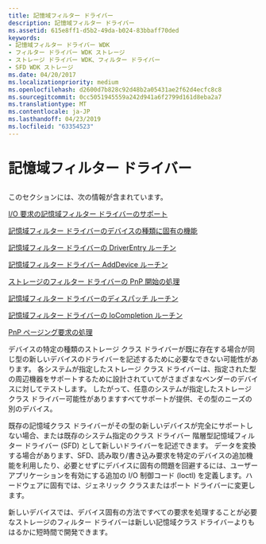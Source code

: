 ```yaml
---
title: 記憶域フィルター ドライバー
description: 記憶域フィルター ドライバー
ms.assetid: 615e8ff1-d5b2-49da-b024-83bbaff70ded
keywords:
- 記憶域フィルター ドライバー WDK
- フィルター ドライバー WDK ストレージ
- ストレージ ドライバー WDK、フィルター ドライバー
- SFD WDK ストレージ
ms.date: 04/20/2017
ms.localizationpriority: medium
ms.openlocfilehash: d2600d7b828c92d48b2a05431ae2f62d4ecfc8c8
ms.sourcegitcommit: 0cc5051945559a242d941a6f2799d161d8eba2a7
ms.translationtype: MT
ms.contentlocale: ja-JP
ms.lasthandoff: 04/23/2019
ms.locfileid: "63354523"
---
```

# <a name="storage-filter-drivers"></a>記憶域フィルター ドライバー


## <span id="ddk_storage_filter_drivers_kg"></span><span id="DDK_STORAGE_FILTER_DRIVERS_KG"></span>


このセクションには、次の情報が含まれています。

[I/O 要求の記憶域フィルター ドライバーのサポート](storage-filter-driver-s-support-of-i-o-requests.md)

[記憶域フィルター ドライバーのデバイスの種類に固有の機能](storage-filter-driver-s-device-type-specific-functionality.md)

[記憶域フィルター ドライバーの DriverEntry ルーチン](storage-filter-driver-s-driverentry-routine.md)

[記憶域フィルター ドライバー AddDevice ルーチン](storage-filter-driver-s-adddevice-routine.md)

[ストレージのフィルター ドライバーの PnP 開始の処理](handling-pnp-start-in-a-storage-filter-driver.md)

[記憶域フィルター ドライバーのディスパッチ ルーチン](storage-filter-driver-s-dispatch-routines.md)

[記憶域フィルター ドライバーの IoCompletion ルーチン](storage-filter-driver-s-iocompletion-routines.md)

[PnP ページング要求の処理](handling-pnp-paging-requests.md)

デバイスの特定の種類のストレージ クラス ドライバーが既に存在する場合が同じ型の新しいデバイスのドライバーを記述するために必要なできない可能性があります。 各システムが指定したストレージ クラス ドライバーは、指定された型の周辺機器をサポートするために設計されていてがさまざまなベンダーのデバイスに対してテストします。 したがって、任意のシステムが指定したストレージ クラス ドライバー可能性がありますすべてサポートが提供、その型のニーズの別のデバイス。

既存の記憶域クラス ドライバーがその型の新しいデバイスが完全にサポートしない場合、または既存のシステム指定のクラス ドライバー 階層型記憶域フィルター ドライバー (SFD) として新しいドライバーを記述できます。 データを変換する場合があります、SFD、読み取り/書き込み要求を特定のデバイスの追加機能を利用したり、必要とせずにデバイスに固有の問題を回避するには、ユーザー アプリケーションを有効にする追加の I/O 制御コード (Ioctl) を定義します。ハードウェアに固有では、ジェネリック クラスまたはポート ドライバーに変更します。

新しいデバイスでは、デバイス固有の方法ですべての要求を処理することが必要なストレージのフィルター ドライバーは新しい記憶域クラス ドライバーよりもはるかに短時間で開発できます。

 

 




